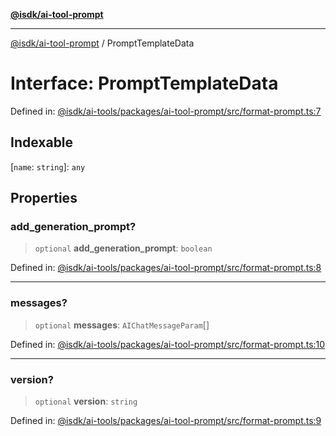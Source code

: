 [**@isdk/ai-tool-prompt**](../README.md)

***

[@isdk/ai-tool-prompt](../globals.md) / PromptTemplateData

# Interface: PromptTemplateData

Defined in: [@isdk/ai-tools/packages/ai-tool-prompt/src/format-prompt.ts:7](https://github.com/isdk/ai-tool-prompt.js/blob/df57e41588ef4f83536e0145125ade13089c1f4d/src/format-prompt.ts#L7)

## Indexable

\[`name`: `string`\]: `any`

## Properties

### add\_generation\_prompt?

> `optional` **add\_generation\_prompt**: `boolean`

Defined in: [@isdk/ai-tools/packages/ai-tool-prompt/src/format-prompt.ts:8](https://github.com/isdk/ai-tool-prompt.js/blob/df57e41588ef4f83536e0145125ade13089c1f4d/src/format-prompt.ts#L8)

***

### messages?

> `optional` **messages**: `AIChatMessageParam`[]

Defined in: [@isdk/ai-tools/packages/ai-tool-prompt/src/format-prompt.ts:10](https://github.com/isdk/ai-tool-prompt.js/blob/df57e41588ef4f83536e0145125ade13089c1f4d/src/format-prompt.ts#L10)

***

### version?

> `optional` **version**: `string`

Defined in: [@isdk/ai-tools/packages/ai-tool-prompt/src/format-prompt.ts:9](https://github.com/isdk/ai-tool-prompt.js/blob/df57e41588ef4f83536e0145125ade13089c1f4d/src/format-prompt.ts#L9)
